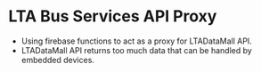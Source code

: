 # LTA Bus Services API Proxy

- Using firebase functions to act as a proxy for LTADataMall API.
- LTADataMall API returns too much data that can be handled by embedded devices.

